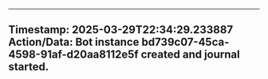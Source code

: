
---
**Timestamp:** 2025-03-29T22:34:29.233887
**Action/Data:**
Bot instance bd739c07-45ca-4598-91af-d20aa8112e5f created and journal started.
---
